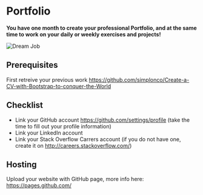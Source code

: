 # Portfolio

**You have one month to create your professional Portfolio, and at the same time to work on your daily or weekly exercises and projects!**

![Dream Job](http://www.inspirecommunity.org.au/wp-content/uploads/Dream_job_next_exit.jpg)

## Prerequisites

First retreive your previous work
https://github.com/simplonco/Create-a-CV-with-Bootstrap-to-conquer-the-World

## Checklist

* Link your GitHub account https://github.com/settings/profile (take the time to fill out your profile information)
* Link your LinkedIn account
* Link your Stack Overflow Carrers account (if you do not have one, create it on http://careers.stackoverflow.com/)

## Hosting

Upload your website with GitHub page, more info here:
https://pages.github.com/
